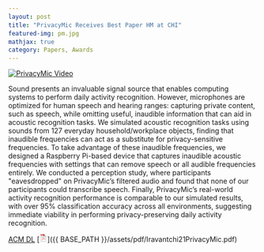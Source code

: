 ```yaml
---
layout: post
title: "PrivacyMic Receives Best Paper HM at CHI"
featured-img: pm.jpg
mathjax: true
category: Papers, Awards
---
```



[![PrivacyMic Video](http://img.youtube.com/vi/cFTm6kFC9uE/0.jpg)](https://www.youtube.com/watch?v=cFTm6kFC9uE "PrivacyMic")


Sound presents an invaluable signal source that enables computing systems to perform daily activity recognition. However, microphones are optimized for human speech and hearing ranges: capturing private content, such as speech, while omitting useful, inaudible information that can aid in acoustic recognition tasks. We simulated acoustic recognition tasks using sounds from 127 everyday household/workplace objects, finding that inaudible frequencies can act as a substitute for privacy-sensitive frequencies. To take advantage of these inaudible frequencies, we designed a Raspberry Pi-based device that captures inaudible acoustic frequencies with settings that can remove speech or all audible frequencies entirely. We conducted a perception study, where participants "eavesdropped" on PrivacyMic’s filtered audio and found that none of our participants could transcribe speech. Finally, PrivacyMic’s real-world activity recognition performance is comparable to our simulated results, with over 95% classification accuracy across all environments, suggesting immediate viability in performing privacy-preserving daily activity recognition.

[ACM DL](https://doi.org/10.1145/3411764.3445169) [![pdf](/assets/icons16/pdf-icon.png)]({{ BASE_PATH }}/assets/pdf/Iravantchi21PrivacyMic.pdf)